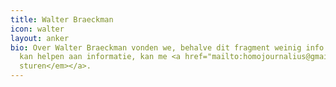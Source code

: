 ```yaml
---
title: Walter Braeckman
icon: walter
layout: anker
bio: Over Walter Braeckman vonden we, behalve dit fragment weinig info terug. Wie
  kan helpen aan informatie, kan me <a href="mailto:homojournalius@gmail.com"><em>mail
  sturen</em></a>.
---
```


